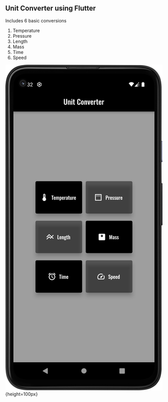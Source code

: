 ## Unit Converter using Flutter
Includes 6 basic conversions 
1. Temperature
2. Pressure
3. Length
4. Mass
5. Time
6. Speed

![Interface](interface.png){height=100px}



